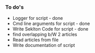 ### To do's
- Logger for script - done
- Cmd line arguments for script - done
- Write Seklton Code for script - done
- find overlapping b/W 2 articles
- Read articles from file
- Write documentation of script 
